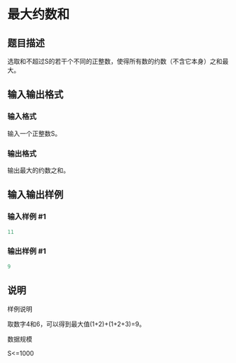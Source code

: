 # 最大约数和

## 题目描述

选取和不超过S的若干个不同的正整数，使得所有数的约数（不含它本身）之和最大。

## 输入输出格式

### 输入格式

输入一个正整数S。

### 输出格式

输出最大的约数之和。

## 输入输出样例

### 输入样例 #1

```cpp
11
```


### 输出样例 #1

```cpp
9
```


## 说明

样例说明

取数字4和6，可以得到最大值(1+2)+(1+2+3)=9。

数据规模

S<=1000

